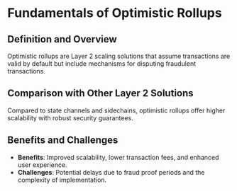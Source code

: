 # Fundamentals of Optimistic Rollups

## Definition and Overview
Optimistic rollups are Layer 2 scaling solutions that assume transactions are valid by default but include mechanisms for disputing fraudulent transactions.

## Comparison with Other Layer 2 Solutions
Compared to state channels and sidechains, optimistic rollups offer higher scalability with robust security guarantees.

## Benefits and Challenges
- **Benefits**: Improved scalability, lower transaction fees, and enhanced user experience.
- **Challenges**: Potential delays due to fraud proof periods and the complexity of implementation.
